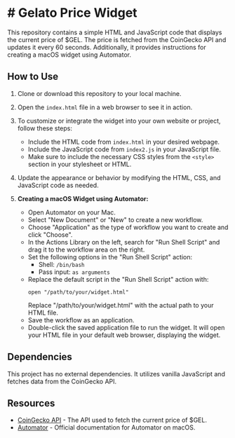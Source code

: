 # # Gelato Price Widget

This repository contains a simple HTML and JavaScript code that displays the current price of $GEL. The price is fetched from the CoinGecko API and updates it every 60 seconds. Additionally, it provides instructions for creating a macOS widget using Automator.

## How to Use

1. Clone or download this repository to your local machine.

2. Open the `index.html` file in a web browser to see it in action.

3. To customize or integrate the widget into your own website or project, follow these steps:
    - Include the HTML code from `index.html` in your desired webpage.
    - Include the JavaScript code from `index2.js` in your JavaScript file.
    - Make sure to include the necessary CSS styles from the `<style>` section in your stylesheet or HTML.

4. Update the appearance or behavior by modifying the HTML, CSS, and JavaScript code as needed.

5. **Creating a macOS Widget using Automator:**

    - Open Automator on your Mac.
    - Select "New Document" or "New" to create a new workflow.
    - Choose "Application" as the type of workflow you want to create and click "Choose".
    - In the Actions Library on the left, search for "Run Shell Script" and drag it to the workflow area on the right.
    - Set the following options in the "Run Shell Script" action:
        - Shell: `/bin/bash`
        - Pass input: `as arguments`
    - Replace the default script in the "Run Shell Script" action with:
        ```
        open "/path/to/your/widget.html"
        ```
        Replace "/path/to/your/widget.html" with the actual path to your HTML file.
    - Save the workflow as an application.
    - Double-click the saved application file to run the widget. It will open your HTML file in your default web browser, displaying the widget.


## Dependencies

This project has no external dependencies. It utilizes vanilla JavaScript and fetches data from the CoinGecko API.

## Resources

- [CoinGecko API](https://www.coingecko.com/en/coins/gelato) - The API used to fetch the current price of $GEL.
- [Automator](https://support.apple.com/guide/automator/welcome/mac) - Official documentation for Automator on macOS.

